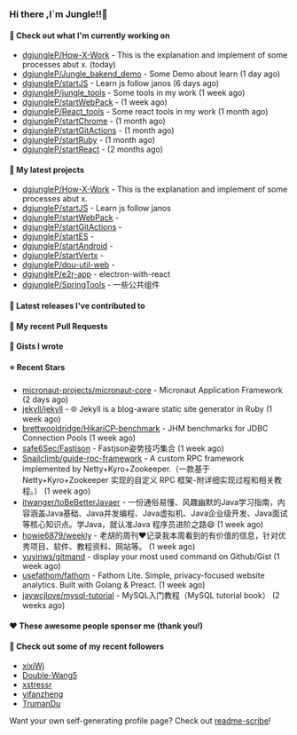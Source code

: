 ### Hi there ,I`m Jungle!!👋

#### 👷 Check out what I'm currently working on

- [dgjungleP/How-X-Work](https://github.com/dgjungleP/How-X-Work) - This is the explanation and implement of some processes abut x. (today)
- [dgjungleP/Jungle_bakend_demo](https://github.com/dgjungleP/Jungle_bakend_demo) - Some Demo about learn (1 day ago)
- [dgjungleP/startJS](https://github.com/dgjungleP/startJS) - Learn js follow janos (6 days ago)
- [dgjungleP/jungle_tools](https://github.com/dgjungleP/jungle_tools) - Some tools in my work (1 week ago)
- [dgjungleP/startWebPack](https://github.com/dgjungleP/startWebPack) -  (1 week ago)
- [dgjungleP/React_tools](https://github.com/dgjungleP/React_tools) - Some react tools in my work (1 month ago)
- [dgjungleP/startChrome](https://github.com/dgjungleP/startChrome) -  (1 month ago)
- [dgjungleP/startGitActions](https://github.com/dgjungleP/startGitActions) -  (1 month ago)
- [dgjungleP/startRuby](https://github.com/dgjungleP/startRuby) -  (1 month ago)
- [dgjungleP/startReact](https://github.com/dgjungleP/startReact) -  (2 months ago)

#### 🌱 My latest projects

- [dgjungleP/How-X-Work](https://github.com/dgjungleP/How-X-Work) - This is the explanation and implement of some processes abut x.
- [dgjungleP/startJS](https://github.com/dgjungleP/startJS) - Learn js follow janos
- [dgjungleP/startWebPack](https://github.com/dgjungleP/startWebPack) - 
- [dgjungleP/startGitActions](https://github.com/dgjungleP/startGitActions) - 
- [dgjungleP/startES](https://github.com/dgjungleP/startES) - 
- [dgjungleP/startAndroid](https://github.com/dgjungleP/startAndroid) - 
- [dgjungleP/startVertx](https://github.com/dgjungleP/startVertx) - 
- [dgjungleP/dou-util-web](https://github.com/dgjungleP/dou-util-web) - 
- [dgjungleP/e2r-app](https://github.com/dgjungleP/e2r-app) - electron-with-react
- [dgjungleP/SpringTools](https://github.com/dgjungleP/SpringTools) - 一些公共组件

#### 🔭 Latest releases I've contributed to


#### 🔨 My recent Pull Requests



#### 📓 Gists I wrote


#### ⭐ Recent Stars

- [micronaut-projects/micronaut-core](https://github.com/micronaut-projects/micronaut-core) - Micronaut Application Framework (2 days ago)
- [jekyll/jekyll](https://github.com/jekyll/jekyll) - :globe_with_meridians: Jekyll is a blog-aware static site generator in Ruby (1 week ago)
- [brettwooldridge/HikariCP-benchmark](https://github.com/brettwooldridge/HikariCP-benchmark) - JHM benchmarks for JDBC Connection Pools (1 week ago)
- [safe6Sec/Fastjson](https://github.com/safe6Sec/Fastjson) - Fastjson姿势技巧集合 (1 week ago)
- [Snailclimb/guide-rpc-framework](https://github.com/Snailclimb/guide-rpc-framework) - A custom RPC framework implemented by Netty&#43;Kyro&#43;Zookeeper.（一款基于 Netty&#43;Kyro&#43;Zookeeper 实现的自定义 RPC 框架-附详细实现过程和相关教程。） (1 week ago)
- [itwanger/toBeBetterJavaer](https://github.com/itwanger/toBeBetterJavaer) - 一份通俗易懂、风趣幽默的Java学习指南，内容涵盖Java基础、Java并发编程、Java虚拟机、Java企业级开发、Java面试等核心知识点。学Java，就认准Java 程序员进阶之路😄 (1 week ago)
- [howie6879/weekly](https://github.com/howie6879/weekly) - 老胡的周刊❤️记录我本周看到的有价值的信息，针对优秀项目、软件、教程资料、网站等。 (1 week ago)
- [yuyinws/gitmand](https://github.com/yuyinws/gitmand) - display your most used command on Github/Gist (1 week ago)
- [usefathom/fathom](https://github.com/usefathom/fathom) - Fathom Lite. Simple, privacy-focused website analytics. Built with Golang &amp; Preact. (1 week ago)
- [jaywcjlove/mysql-tutorial](https://github.com/jaywcjlove/mysql-tutorial) - MySQL入门教程（MySQL tutorial book） (2 weeks ago)

#### ❤️ These awesome people sponsor me (thank you!)


#### 👯 Check out some of my recent followers

- [xixiWj](https://github.com/xixiWj)
- [Double-Wang5](https://github.com/Double-Wang5)
- [xstressr](https://github.com/xstressr)
- [yifanzheng](https://github.com/yifanzheng)
- [TrumanDu](https://github.com/TrumanDu)

Want your own self-generating profile page? Check out [readme-scribe](https://github.com/muesli/readme-scribe)!
